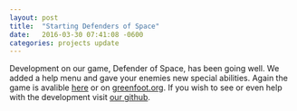 ```yaml
---
layout: post
title:  "Starting Defenders of Space"
date:   2016-03-30 07:41:08 -0600
categories: projects update
---
```

Development on our game, Defender of Space, has been going well. We added a help menu and gave your enemies new special abilities.
Again the game is avalible [here](http://teancode.github.io/games/defender-of-space) or on [greenfoot.org](http://www.greenfoot.org/scenarios/16323).
If you wish to see or even help with the development visit [our github](https://github.com/TeaNCode/Defender-of-Space).